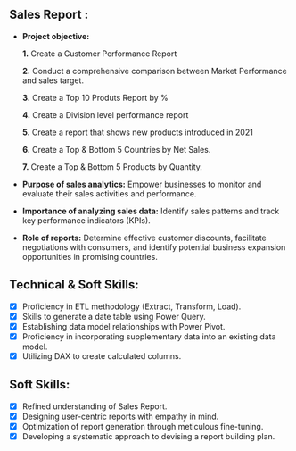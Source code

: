 ## Sales Report :


- **Project objective:** 

    **1.** Create a Customer Performance Report 

    **2.** Conduct a comprehensive comparison between Market Performance and sales target.

    **3.** Create a Top 10 Produts Report by %

    **4.** Create a Division level performance report

    **5.** Create a report that shows new products introduced in 2021

    **6.** Create a Top & Bottom 5 Countries by Net Sales.

    **7.** Create a Top & Bottom 5 Products by Quantity.
   

- **Purpose of sales analytics:** Empower businesses to monitor and evaluate their sales activities and performance.

- **Importance of analyzing sales data:** Identify sales patterns and track key performance indicators (KPIs).

- **Role of reports:** Determine effective customer discounts, facilitate negotiations with consumers, and identify potential business expansion opportunities in promising countries.


## Technical & Soft Skills:
- [x]	Proficiency in ETL methodology (Extract, Transform, Load).
- [x]	Skills to generate a date table using Power Query.
- [x]	Establishing data model relationships with Power Pivot.
- [x]	Proficiency in incorporating supplementary data into an existing data model.
- [x]	Utilizing DAX to create calculated columns.

## Soft Skills:
- [x]	Refined understanding of Sales Report.
- [x]	Designing user-centric reports with empathy in mind.
- [x]	Optimization of report generation through meticulous fine-tuning.
- [x]	Developing a systematic approach to devising a report building plan.
